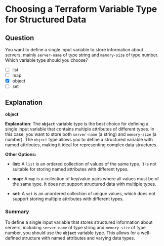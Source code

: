 # Choosing a Terraform Variable Type for Structured Data

## Question

You want to define a single input variable to store information about servers, mainly `server-name` of type string and `memory-size` of type number. Which variable type should you choose?

- [ ] list
- [ ] map
- [x] object
- [ ] set

## Explanation

**object**

**Explanation:** The **`object`** variable type is the best choice for defining a single input variable that contains multiple attributes of different types. In this case, you want to store both `server-name` (a string) and `memory-size` (a number). The `object` type allows you to define a structured variable with named attributes, making it ideal for representing complex data structures.

**Other Options:**

- **list:** A `list` is an ordered collection of values of the same type. It is not suitable for storing named attributes with different types.

- **map:** A `map` is a collection of key/value pairs where all values must be of the same type. It does not support structured data with multiple types.

- **set:** A `set` is an unordered collection of unique values, which does not support storing multiple attributes with different types.

### Summary

To define a single input variable that stores structured information about servers, including `server-name` of type string and `memory-size` of type number, you should use the **`object`** variable type. This allows for a well-defined structure with named attributes and varying data types.
